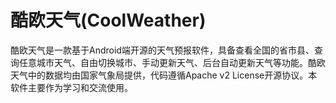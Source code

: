 ﻿酷欧天气(CoolWeather)
===========
酷欧天气是一款基于Android端开源的天气预报软件，具备查看全国的省市县、查询任意城市天气、自由切换城市、手动更新天气、后台自动更新天气等功能。酷欧天气中的数据均由国家气象局提供，代码遵循Apache v2 License开源协议。本软件主要作为学习和交流使用。



